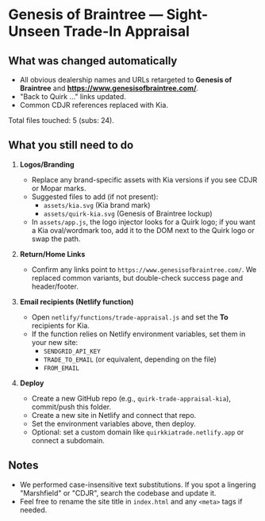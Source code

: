 # Genesis of Braintree — Sight-Unseen Trade-In Appraisal


## What was changed automatically
- All obvious dealership names and URLs retargeted to **Genesis of Braintree** and **https://www.genesisofbraintree.com/**.
- "Back to Quirk …" links updated.
- Common CDJR references replaced with Kia.

Total files touched: 5 (subs: 24).

## What you still need to do
1. **Logos/Branding**
   - Replace any brand-specific assets with Kia versions if you see CDJR or Mopar marks.
   - Suggested files to add (if not present):
     - `assets/kia.svg` (Kia brand mark)
     - `assets/quirk-kia.svg` (Genesis of Braintree lockup)
   - In `assets/app.js`, the logo injector looks for a Quirk logo; if you want a Kia oval/wordmark too, add it to the DOM next to the Quirk logo or swap the path.

2. **Return/Home Links**
   - Confirm any links point to `https://www.genesisofbraintree.com/`. We replaced common variants, but double-check success page and header/footer.

3. **Email recipients (Netlify function)**
   - Open `netlify/functions/trade-appraisal.js` and set the **To** recipients for Kia.
   - If the function relies on Netlify environment variables, set them in your new site:
     - `SENDGRID_API_KEY`
     - `TRADE_TO_EMAIL` (or equivalent, depending on the file)
     - `FROM_EMAIL`

4. **Deploy**
   - Create a new GitHub repo (e.g., `quirk-trade-appraisal-kia`), commit/push this folder.
   - Create a new site in Netlify and connect that repo.
   - Set the environment variables above, then deploy.
   - Optional: set a custom domain like `quirkkiatrade.netlify.app` or connect a subdomain.

## Notes
- We performed case-insensitive text substitutions. If you spot a lingering "Marshfield" or "CDJR", search the codebase and update it.
- Feel free to rename the site title in `index.html` and any `<meta>` tags if needed.
